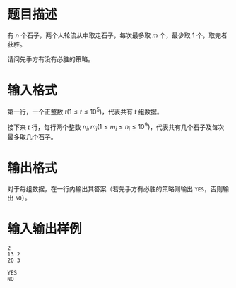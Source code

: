 # 题目描述

有 $n$ 个石子，两个人轮流从中取走石子，每次最多取 $m$ 个，最少取 $1$ 个，取完者获胜。

请问先手方有没有必胜的策略。

# 输入格式

第一行，一个正整数 $t(1 \leq t \leq {10}^5)$，代表共有 $t$ 组数据。

接下来 $t$ 行，每行两个整数 $n_i,m_i(1 \leq m_i \leq n_i \leq {10}^9)$，代表共有几个石子及每次最多取几个石子。

# 输出格式

对于每组数据，在一行内输出其答案（若先手方有必胜的策略则输出 `YES`，否则输出 `NO`）。

# 输入输出样例

```input1
2
13 2
20 3
```

```output1
YES
NO
```
